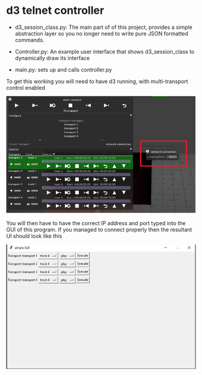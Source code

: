 <H1> d3 telnet controller </H1>

 - d3_session_class.py:  The main part of of this project, provides a simple abstraction layer so you 
no longer need to write pure JSON formatted commands. 

- Controller.py: An example user interface that shows d3_session_class to dynamically draw its interface

 - main.py: sets up and calls controller.py
 
 
 To get this working you will need to have d3 running, with multi-transport control enabled 
 
 ![d3 image](resources/multi-transport.png)
 
 
 You will then have to have the correct IP address and port typed into the GUI of this program. 
 If you managed to connect properly then the resultant UI should look like this
 
 ![UI image](resources/resulting_UI.png)
 
  